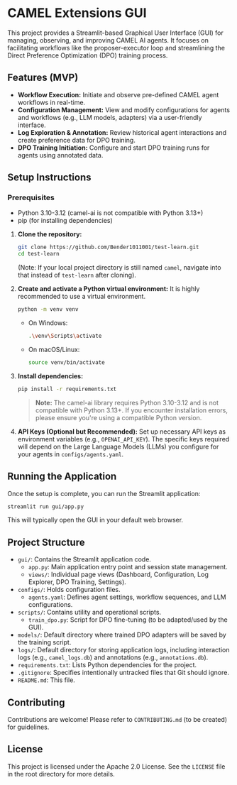 # CAMEL Extensions GUI

This project provides a Streamlit-based Graphical User Interface (GUI) for managing, observing, and improving CAMEL AI agents. It focuses on facilitating workflows like the proposer-executor loop and streamlining the Direct Preference Optimization (DPO) training process.

## Features (MVP)

*   **Workflow Execution:** Initiate and observe pre-defined CAMEL agent workflows in real-time.
*   **Configuration Management:** View and modify configurations for agents and workflows (e.g., LLM models, adapters) via a user-friendly interface.
*   **Log Exploration & Annotation:** Review historical agent interactions and create preference data for DPO training.
*   **DPO Training Initiation:** Configure and start DPO training runs for agents using annotated data.

## Setup Instructions

### Prerequisites

* Python 3.10-3.12 (camel-ai is not compatible with Python 3.13+)
* pip (for installing dependencies)

1.  **Clone the repository:**
    ```bash
    git clone https://github.com/Bender1011001/test-learn.git
    cd test-learn 
    ```
    (Note: If your local project directory is still named `camel`, navigate into that instead of `test-learn` after cloning).

2.  **Create and activate a Python virtual environment:**
    It is highly recommended to use a virtual environment.
    ```bash
    python -m venv venv
    ```
    *   On Windows:
        ```bash
        .\venv\Scripts\activate
        ```
    *   On macOS/Linux:
        ```bash
        source venv/bin/activate
        ```

3.  **Install dependencies:**
    ```bash
    pip install -r requirements.txt
    ```
    > **Note:** The camel-ai library requires Python 3.10-3.12 and is not compatible with Python 3.13+. If you encounter installation errors, please ensure you're using a compatible Python version.

4.  **API Keys (Optional but Recommended):**
    Set up necessary API keys as environment variables (e.g., `OPENAI_API_KEY`). The specific keys required will depend on the Large Language Models (LLMs) you configure for your agents in `configs/agents.yaml`.

## Running the Application

Once the setup is complete, you can run the Streamlit application:

```bash
streamlit run gui/app.py
```

This will typically open the GUI in your default web browser.

## Project Structure

*   `gui/`: Contains the Streamlit application code.
    *   `app.py`: Main application entry point and session state management.
    *   `views/`: Individual page views (Dashboard, Configuration, Log Explorer, DPO Training, Settings).
*   `configs/`: Holds configuration files.
    *   `agents.yaml`: Defines agent settings, workflow sequences, and LLM configurations.
*   `scripts/`: Contains utility and operational scripts.
    *   `train_dpo.py`: Script for DPO fine-tuning (to be adapted/used by the GUI).
*   `models/`: Default directory where trained DPO adapters will be saved by the training script.
*   `logs/`: Default directory for storing application logs, including interaction logs (e.g., `camel_logs.db`) and annotations (e.g., `annotations.db`).
*   `requirements.txt`: Lists Python dependencies for the project.
*   `.gitignore`: Specifies intentionally untracked files that Git should ignore.
*   `README.md`: This file.

## Contributing

Contributions are welcome! Please refer to `CONTRIBUTING.md` (to be created) for guidelines.

## License

This project is licensed under the Apache 2.0 License. See the `LICENSE` file in the root directory for more details.